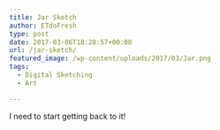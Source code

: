 ```yaml
---
title: Jar Sketch
author: ETdoFresh
type: post
date: 2017-03-06T18:28:57+00:00
url: /jar-sketch/
featured_image: /wp-content/uploads/2017/03/Jar.png
tags:
  - Digital Sketching
  - Art

---
```

I need to start getting back to it!